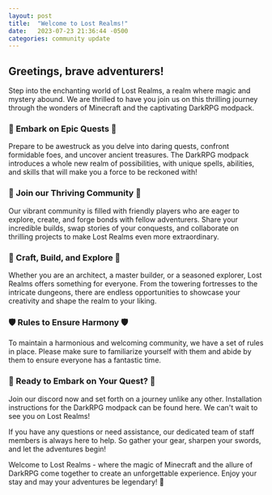 ```yaml
---
layout: post
title:  "Welcome to Lost Realms!"
date:   2023-07-23 21:36:44 -0500
categories: community update
---
```

## Greetings, brave adventurers! ##

Step into the enchanting world of Lost Realms, a realm where magic and mystery abound. We are thrilled to have you join us on this thrilling journey through the wonders of Minecraft and the captivating DarkRPG modpack.

 ### 🏰 Embark on Epic Quests 🏰 ###
Prepare to be awestruck as you delve into daring quests, confront formidable foes, and uncover ancient treasures. The DarkRPG modpack introduces a whole new realm of possibilities, with unique spells, abilities, and skills that will make you a force to be reckoned with!

### 💬 Join our Thriving Community 💬 ###
Our vibrant community is filled with friendly players who are eager to explore, create, and forge bonds with fellow adventurers. Share your incredible builds, swap stories of your conquests, and collaborate on thrilling projects to make Lost Realms even more extraordinary.

### 🌄 Craft, Build, and Explore 🌄 ###
Whether you are an architect, a master builder, or a seasoned explorer, Lost Realms offers something for everyone. From the towering fortresses to the intricate dungeons, there are endless opportunities to showcase your creativity and shape the realm to your liking.

### 🛡️ Rules to Ensure Harmony 🛡️ ###
To maintain a harmonious and welcoming community, we have a set of rules in place. Please make sure to familiarize yourself with them and abide by them to ensure everyone has a fantastic time.

### 🔮 Ready to Embark on Your Quest? 🔮 ###
Join our discord now and set forth on a journey unlike any other. Installation instructions for the DarkRPG modpack can be found here. We can't wait to see you on Lost Realms!

If you have any questions or need assistance, our dedicated team of staff members is always here to help. So gather your gear, sharpen your swords, and let the adventures begin!

Welcome to Lost Realms - where the magic of Minecraft and the allure of DarkRPG come together to create an unforgettable experience. Enjoy your stay and may your adventures be legendary! 🌟